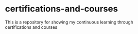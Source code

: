 # certifications-and-courses
This is a repository for showing my continuous learning through certifications and courses
